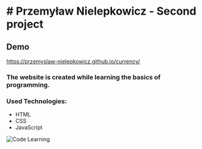 # # Przemyław Nielepkowicz - Second project

## Demo 

https://przemyslaw-nielepkowicz.github.io/currency/

### The website is created while learning the basics of programming.
### Used Technologies:
- HTML
- CSS
- JavaScript

![Code Learning](https://tenor.com/pl/view/this-is-fine-fire-house-burning-okay-gif-5263684)

